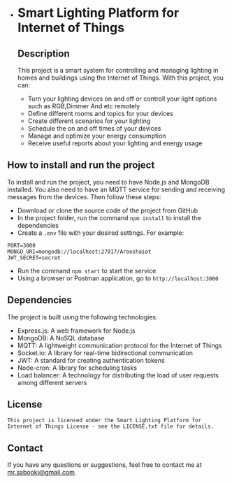 - # Smart Lighting Platform for Internet of Things

  ## Description

  This project is a smart system for controlling and managing lighting in homes and buildings using the Internet of Things. With this project, you can:

  - Turn your lighting devices on and off or controll your light options such as RGB,Dimmer And etc remotely
  - Define different rooms and topics for your devices
  - Create different scenarios for your lighting
  - Schedule the on and off times of your devices
  - Manage and optimize your energy consumption
  - Receive useful reports about your lighting and energy usage

## How to install and run the project

To install and run the project, you need to have Node.js and MongoDB installed. You also need to have an MQTT service for sending and receiving messages from the devices. Then follow these steps:

- Download or clone the source code of the project from GitHub
- In the project folder, run the command `npm install` to install the dependencies
- Create a `.env` file with your desired settings. For example:

```
PORT=3000
MONGO_URI=mongodb://localhost:27017/Arooshaiot
JWT_SECRET=secret
```

- Run the command `npm start` to start the service
- Using a browser or Postman application, go to `http://localhost:3000`

## Dependencies

The project is built using the following technologies:

- Express.js: A web framework for Node.js
- MongoDB: A NoSQL database
- MQTT: A lightweight communication protocol for the Internet of Things
- Socket.io: A library for real-time bidirectional communication
- JWT: A standard for creating authentication tokens
- Node-cron: A library for scheduling tasks
- Load balancer: A technology for distributing the load of user requests among different servers

## License

```
This project is licensed under the Smart Lighting Platform for Internet of Things License - see the LICENSE.txt file for details.
```

## Contact

If you have any questions or suggestions, feel free to contact me at mr.sabooki@gmail.com.



